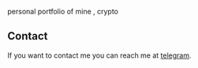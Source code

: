 personal portfolio of mine , crypto


## Contact

If you want to contact me you can reach me at [telegram](https://t.me/Cryptoefx_bot).


